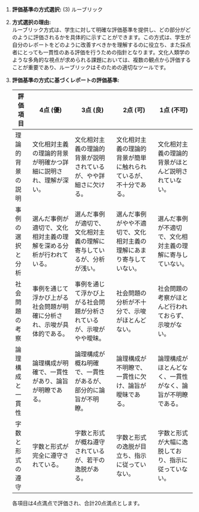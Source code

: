 1. **評価基準の方式選択:** (3) ルーブリック

2. **方式選択の理由:**  
   ルーブリック方式は、学生に対して明確な評価基準を提供し、どの部分がどのように評価されるかを具体的に示すことができます。この方式は、学生が自分のレポートをどのように改善すべきかを理解するのに役立ち、また採点者にとっても一貫性のある評価を行うための指針となります。文化人類学のような多角的な視点が求められる課題においては、複数の観点から評価することが重要であり、ルーブリックはそのための適切なツールです。

3. **評価基準の方式に基づくレポートの評価基準:**

   | 評価項目             | 4点 (優)                                                                 | 3点 (良)                                                               | 2点 (可)                                                               | 1点 (不可)                                                             |
   |----------------------|---------------------------------------------------------------------------|------------------------------------------------------------------------|------------------------------------------------------------------------|------------------------------------------------------------------------|
   | 理論的背景の説明     | 文化相対主義の理論的背景が明確かつ詳細に説明され、理解が深い。             | 文化相対主義の理論的背景が説明されているが、やや詳細さに欠ける。       | 文化相対主義の理論的背景が簡単に触れられているが、不十分である。     | 文化相対主義の理論的背景がほとんど説明されていない。                 |
   | 事例の選択と分析     | 選んだ事例が適切で、文化相対主義の理解を深める分析が行われている。         | 選んだ事例が適切で、文化相対主義の理解に寄与しているが、分析が浅い。   | 選んだ事例がやや不適切で、文化相対主義の理解にあまり寄与していない。 | 選んだ事例が不適切で、文化相対主義の理解に寄与していない。           |
   | 社会問題の考察       | 事例を通じて浮かび上がる社会問題が明確に分析され、示唆が具体的である。     | 事例を通じて浮かび上がる社会問題が分析されているが、示唆がやや曖昧。   | 社会問題の分析が不十分で、示唆がほとんどない。                       | 社会問題の考察がほとんど行われておらず、示唆がない。                 |
   | 論理構成と一貫性     | 論理構成が明確で、一貫性があり、論旨が明瞭である。                         | 論理構成が概ね明確で、一貫性があるが、部分的に論旨が不明瞭。           | 論理構成が不明瞭で、一貫性に欠け、論旨が曖昧である。                 | 論理構成がほとんどなく、一貫性がなく、論旨が不明瞭である。           |
   | 字数と形式の遵守     | 字数と形式が完全に遵守されている。                                         | 字数と形式が概ね遵守されているが、若干の逸脱がある。                   | 字数と形式の逸脱が目立ち、指示に従っていない。                       | 字数と形式が大幅に逸脱しており、指示に従っていない。                 |

   各項目は4点満点で評価され、合計20点満点とします。